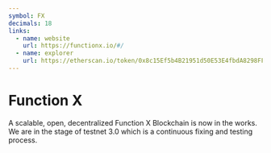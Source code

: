 ```yaml
---
symbol: FX
decimals: 18
links:
  - name: website
    url: https://functionx.io/#/
  - name: explorer
    url: https://etherscan.io/token/0x8c15Ef5b4B21951d50E53E4fbdA8298FFAD25057
---
```


# Function X

A scalable, open, decentralized Function X Blockchain is now in the works. We are in the stage of testnet 3.0 which is a continuous fixing and testing process.
